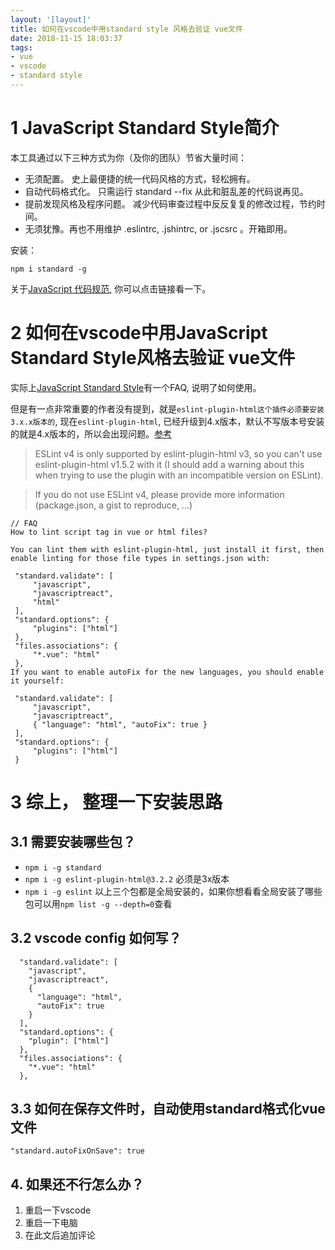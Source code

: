 ```yaml
---
layout: '[layout]'
title: 如何在vscode中用standard style 风格去验证 vue文件
date: 2018-11-15 18:03:37
tags:
- vue
- vscode
- standard style
---
```


# 1 JavaScript Standard Style简介
本工具通过以下三种方式为你（及你的团队）节省大量时间：

- 无须配置。 史上最便捷的统一代码风格的方式，轻松拥有。
- 自动代码格式化。 只需运行 standard --fix 从此和脏乱差的代码说再见。
- 提前发现风格及程序问题。 减少代码审查过程中反反复复的修改过程，节约时间。
- 无须犹豫。再也不用维护 .eslintrc, .jshintrc, or .jscsrc 。开箱即用。

安装：
```
npm i standard -g
```

关于[JavaScript 代码规范](https://standardjs.com/readme-zhcn.html), 你可以点击链接看一下。

# 2 如何在vscode中用JavaScript Standard Style风格去验证 vue文件

实际上[JavaScript Standard Style](https://marketplace.visualstudio.com/items?itemName=chenxsan.vscode-standardjs)有一个FAQ, 说明了如何使用。

但是有一点非常重要的作者没有提到，就是`eslint-plugin-html这个插件必须要安装3.x.x版本的`, 现在`eslint-plugin-html`, 已经升级到4.x版本，默认不写版本号安装的就是4.x版本的，所以会出现问题。[参考](https://github.com/BenoitZugmeyer/eslint-plugin-html/issues/60)

> ESLint v4 is only supported by eslint-plugin-html v3, so you can't use eslint-plugin-html v1.5.2 with it (I should add a warning about this when trying to use the plugin with an incompatible version on ESLint).

> If you do not use ESLint v4, please provide more information (package.json, a gist to reproduce, ...)

```
// FAQ
How to lint script tag in vue or html files?

You can lint them with eslint-plugin-html, just install it first, then enable linting for those file types in settings.json with:

 "standard.validate": [
     "javascript",
     "javascriptreact",
     "html"
 ],
 "standard.options": {
     "plugins": ["html"]
 },
 "files.associations": {
     "*.vue": "html"
 },
If you want to enable autoFix for the new languages, you should enable it yourself:

 "standard.validate": [
     "javascript",
     "javascriptreact",
     { "language": "html", "autoFix": true }
 ],
 "standard.options": {
     "plugins": ["html"]
 }
```


# 3 综上， 整理一下安装思路

## 3.1 需要安装哪些包？
- `npm i -g standard`
- `npm i -g eslint-plugin-html@3.2.2` 必须是3x版本
- `npm i -g eslint`
以上三个包都是全局安装的，如果你想看看全局安装了哪些包可以用`npm list -g --depth=0`查看

## 3.2 vscode config 如何写？
```
  "standard.validate": [
    "javascript",
    "javascriptreact",
    {
      "language": "html",
      "autoFix": true
    }
  ],
  "standard.options": {
    "plugin": ["html"]
  },
  "files.associations": {
    "*.vue": "html"
  },
```

## 3.3 如何在保存文件时，自动使用standard格式化vue文件
```
"standard.autoFixOnSave": true
```

## 4. 如果还不行怎么办？
1. 重启一下vscode
2. 重启一下电脑
3. 在此文后追加评论